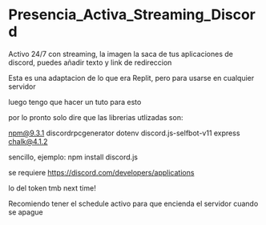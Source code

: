 # Presencia_Activa_Streaming_Discord

Activo 24/7 con streaming, la imagen la saca de tus aplicaciones de discord, puedes añadir texto y link de redireccion

Esta es una adaptacion de lo que era Replit, pero para usarse en cualquier servidor

luego tengo que hacer un tuto para esto

por lo pronto solo dire que las librerias utlizadas son:

npm@9.3.1 discordrpcgenerator dotenv discord.js-selfbot-v11 express chalk@4.1.2

sencillo, ejemplo: npm install discord.js

se requiere https://discord.com/developers/applications

lo del token tmb next time!

Recomiendo tener el schedule activo para que encienda el servidor cuando se apague
